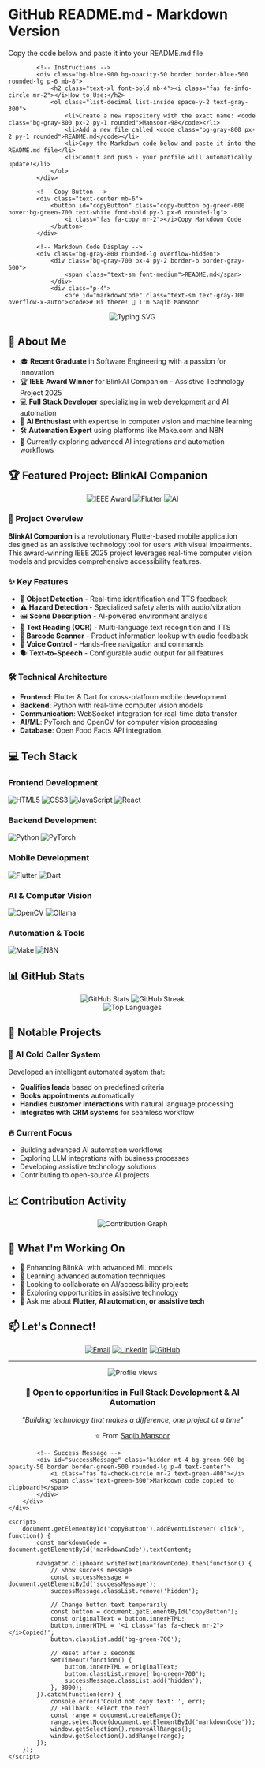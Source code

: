 <!DOCTYPE html>
<html lang="en">
<head>
    <meta charset="UTF-8">
    <meta name="viewport" content="width=device-width, initial-scale=1.0">
    <title>GitHub README.md - Markdown Version</title>
    <link href="https://cdn.jsdelivr.net/npm/tailwindcss@2.2.19/dist/tailwind.min.css" rel="stylesheet">
    <link rel="stylesheet" href="https://cdn.jsdelivr.net/npm/@fortawesome/fontawesome-free@6.4.0/css/all.min.css">
    <style>
        .copy-button {
            transition: all 0.3s ease;
        }
        .copy-button:hover {
            transform: translateY(-2px);
            box-shadow: 0 4px 8px rgba(0,0,0,0.2);
        }
        pre {
            white-space: pre-wrap;
            word-wrap: break-word;
        }
    </style>
</head>
<body class="bg-gray-900 text-white min-h-screen">
    <div class="container mx-auto px-4 py-8">
        <div class="max-w-6xl mx-auto">
            <!-- Header -->
            <div class="text-center mb-8">
                <h1 class="text-4xl font-bold mb-4 bg-gradient-to-r from-blue-400 to-purple-500 bg-clip-text text-transparent">
                    <i class="fab fa-github mr-3"></i>GitHub README.md - Markdown Version
                </h1>
                <p class="text-gray-300 text-lg">Copy the code below and paste it into your README.md file</p>
            </div>

            <!-- Instructions -->
            <div class="bg-blue-900 bg-opacity-50 border border-blue-500 rounded-lg p-6 mb-8">
                <h2 class="text-xl font-bold mb-4"><i class="fas fa-info-circle mr-2"></i>How to Use:</h2>
                <ol class="list-decimal list-inside space-y-2 text-gray-300">
                    <li>Create a new repository with the exact name: <code class="bg-gray-800 px-2 py-1 rounded">Mansoor-98</code></li>
                    <li>Add a new file called <code class="bg-gray-800 px-2 py-1 rounded">README.md</code></li>
                    <li>Copy the Markdown code below and paste it into the README.md file</li>
                    <li>Commit and push - your profile will automatically update!</li>
                </ol>
            </div>

            <!-- Copy Button -->
            <div class="text-center mb-6">
                <button id="copyButton" class="copy-button bg-green-600 hover:bg-green-700 text-white font-bold py-3 px-6 rounded-lg">
                    <i class="fas fa-copy mr-2"></i>Copy Markdown Code
                </button>
            </div>

            <!-- Markdown Code Display -->
            <div class="bg-gray-800 rounded-lg overflow-hidden">
                <div class="bg-gray-700 px-4 py-2 border-b border-gray-600">
                    <span class="text-sm font-medium">README.md</span>
                </div>
                <div class="p-4">
                    <pre id="markdownCode" class="text-sm text-gray-100 overflow-x-auto"><code># Hi there! 👋 I'm Saqib Mansoor

<div align="center">
  <img src="https://readme-typing-svg.herokuapp.com?font=Fira+Code&size=30&pause=1000&color=36BCF7&center=true&vCenter=true&width=600&lines=Software+Engineer+%7C+AI+Innovator;Full+Stack+Web+Developer;Award-Winning+IEEE+Project+Creator;Automation+Enthusiast" alt="Typing SVG" />
</div>

## 🚀 About Me

- 🎓 **Recent Graduate** in Software Engineering with a passion for innovation
- 🏆 **IEEE Award Winner** for BlinkAI Companion - Assistive Technology Project 2025
- 💻 **Full Stack Developer** specializing in web development and AI automation
- 🤖 **AI Enthusiast** with expertise in computer vision and machine learning
- 🛠️ **Automation Expert** using platforms like Make.com and N8N
- 🌱 Currently exploring advanced AI integrations and automation workflows

## 🏆 Featured Project: BlinkAI Companion

<div align="center">
  <img src="https://img.shields.io/badge/IEEE-Award%20Winner-gold?style=for-the-badge&logo=ieee&logoColor=white" alt="IEEE Award"/>
  <img src="https://img.shields.io/badge/Flutter-Mobile%20App-blue?style=for-the-badge&logo=flutter&logoColor=white" alt="Flutter"/>
  <img src="https://img.shields.io/badge/AI-Computer%20Vision-red?style=for-the-badge&logo=opencv&logoColor=white" alt="AI"/>
</div>

### 🌟 Project Overview
**BlinkAI Companion** is a revolutionary Flutter-based mobile application designed as an assistive technology tool for users with visual impairments. This award-winning IEEE 2025 project leverages real-time computer vision models and provides comprehensive accessibility features.

### ✨ Key Features
- 🎯 **Object Detection** - Real-time identification and TTS feedback
- ⚠️ **Hazard Detection** - Specialized safety alerts with audio/vibration
- 🖼️ **Scene Description** - AI-powered environment analysis
- 📄 **Text Reading (OCR)** - Multi-language text recognition and TTS
- 📱 **Barcode Scanner** - Product information lookup with audio feedback
- 🎤 **Voice Control** - Hands-free navigation and commands
- 🗣️ **Text-to-Speech** - Configurable audio output for all features

### 🛠️ Technical Architecture
- **Frontend**: Flutter & Dart for cross-platform mobile development
- **Backend**: Python with real-time computer vision models
- **Communication**: WebSocket integration for real-time data transfer
- **AI/ML**: PyTorch and OpenCV for computer vision processing
- **Database**: Open Food Facts API integration

## 💻 Tech Stack

### Frontend Development
![HTML5](https://img.shields.io/badge/HTML5-E34F26?style=for-the-badge&logo=html5&logoColor=white)
![CSS3](https://img.shields.io/badge/CSS3-1572B6?style=for-the-badge&logo=css3&logoColor=white)
![JavaScript](https://img.shields.io/badge/JavaScript-F7DF1E?style=for-the-badge&logo=javascript&logoColor=black)
![React](https://img.shields.io/badge/React-20232A?style=for-the-badge&logo=react&logoColor=61DAFB)

### Backend Development
![Python](https://img.shields.io/badge/Python-3776AB?style=for-the-badge&logo=python&logoColor=white)
![PyTorch](https://img.shields.io/badge/PyTorch-EE4C2C?style=for-the-badge&logo=pytorch&logoColor=white)

### Mobile Development
![Flutter](https://img.shields.io/badge/Flutter-02569B?style=for-the-badge&logo=flutter&logoColor=white)
![Dart](https://img.shields.io/badge/Dart-0175C2?style=for-the-badge&logo=dart&logoColor=white)

### AI & Computer Vision
![OpenCV](https://img.shields.io/badge/OpenCV-27338e?style=for-the-badge&logo=OpenCV&logoColor=white)
![Ollama](https://img.shields.io/badge/Ollama-000000?style=for-the-badge&logo=ollama&logoColor=white)

### Automation & Tools
![Make](https://img.shields.io/badge/Make-6366F1?style=for-the-badge&logo=integromat&logoColor=white)
![N8N](https://img.shields.io/badge/N8N-FF6D6D?style=for-the-badge&logo=n8n&logoColor=white)

## 📊 GitHub Stats

<div align="center">
  <img src="https://github-readme-stats.vercel.app/api?username=Mansoor-98&show_icons=true&theme=radical&hide_border=true&count_private=true" alt="GitHub Stats" />
  <img src="https://github-readme-streak-stats.herokuapp.com/?user=Mansoor-98&theme=radical&hide_border=true" alt="GitHub Streak" />
</div>

<div align="center">
  <img src="https://github-readme-stats.vercel.app/api/top-langs/?username=Mansoor-98&layout=compact&theme=radical&hide_border=true" alt="Top Languages" />
</div>

## 🚀 Notable Projects

### 🤖 AI Cold Caller System
Developed an intelligent automated system that:
- **Qualifies leads** based on predefined criteria
- **Books appointments** automatically
- **Handles customer interactions** with natural language processing
- **Integrates with CRM systems** for seamless workflow

### 🔥 Current Focus
- Building advanced AI automation workflows
- Exploring LLM integrations with business processes
- Developing assistive technology solutions
- Contributing to open-source AI projects

## 📈 Contribution Activity

<div align="center">
  <img src="https://github-readme-activity-graph.vercel.app/graph?username=Mansoor-98&theme=react-dark&hide_border=true&area=true" alt="Contribution Graph" />
</div>

## 🎯 What I'm Working On

- 🔭 Enhancing BlinkAI with advanced ML models
- 🌱 Learning advanced automation techniques
- 👯 Looking to collaborate on AI/accessibility projects
- 🤔 Exploring opportunities in assistive technology
- 💬 Ask me about **Flutter, AI automation, or assistive tech**

## 📫 Let's Connect!

<div align="center">
  
[![Email](https://img.shields.io/badge/Email-D14836?style=for-the-badge&logo=gmail&logoColor=white)](mailto:saqib.mansoor.sm@gmail.com)
[![LinkedIn](https://img.shields.io/badge/LinkedIn-0077B5?style=for-the-badge&logo=linkedin&logoColor=white)](https://linkedin.com/in/saqib-mansoor)
[![GitHub](https://img.shields.io/badge/GitHub-100000?style=for-the-badge&logo=github&logoColor=white)](https://github.com/Mansoor-98)

</div>

---

<div align="center">
  <img src="https://komarev.com/ghpvc/?username=Mansoor-98&color=blueviolet&style=for-the-badge" alt="Profile views" />
  
  <h3>💼 Open to opportunities in Full Stack Development & AI Automation</h3>
  <p><em>"Building technology that makes a difference, one project at a time"</em></p>
  
  ⭐️ From [Saqib Mansoor](https://github.com/Mansoor-98)
</div></code></pre>
                </div>
            </div>

            <!-- Success Message -->
            <div id="successMessage" class="hidden mt-4 bg-green-900 bg-opacity-50 border border-green-500 rounded-lg p-4 text-center">
                <i class="fas fa-check-circle mr-2 text-green-400"></i>
                <span class="text-green-300">Markdown code copied to clipboard!</span>
            </div>
        </div>
    </div>

    <script>
        document.getElementById('copyButton').addEventListener('click', function() {
            const markdownCode = document.getElementById('markdownCode').textContent;
            
            navigator.clipboard.writeText(markdownCode).then(function() {
                // Show success message
                const successMessage = document.getElementById('successMessage');
                successMessage.classList.remove('hidden');
                
                // Change button text temporarily
                const button = document.getElementById('copyButton');
                const originalText = button.innerHTML;
                button.innerHTML = '<i class="fas fa-check mr-2"></i>Copied!';
                button.classList.add('bg-green-700');
                
                // Reset after 3 seconds
                setTimeout(function() {
                    button.innerHTML = originalText;
                    button.classList.remove('bg-green-700');
                    successMessage.classList.add('hidden');
                }, 3000);
            }).catch(function(err) {
                console.error('Could not copy text: ', err);
                // Fallback: select the text
                const range = document.createRange();
                range.selectNode(document.getElementById('markdownCode'));
                window.getSelection().removeAllRanges();
                window.getSelection().addRange(range);
            });
        });
    </script>
</body>
</html>
